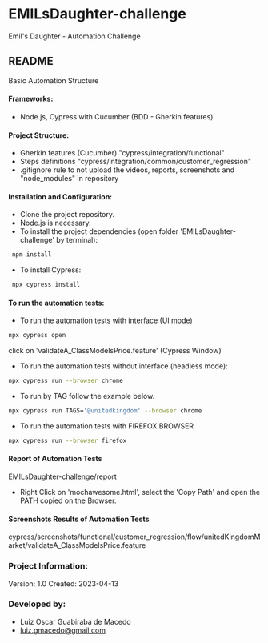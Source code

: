 # EMILsDaughter-challenge
Emil's Daughter - Automation Challenge

## README 
Basic Automation Structure

#### Frameworks: 
- Node.js, Cypress with Cucumber (BDD - Gherkin features).

#### Project Structure:
- Gherkin features (Cucumber) "cypress/integration/functional"
- Steps definitions "cypress/integration/common/customer_regression"
- .gitignore rule to not upload the videos, reports, screenshots and "node_modules" in repository

#### Installation and Configuration: 
- Clone the project repository.
- Node.js is necessary.
- To install the project dependencies (open folder 'EMILsDaughter-challenge' by terminal):
```sh
 npm install
```

- To install Cypress:
```sh
 npx cypress install
 ```


#### To run the automation tests:
- To run the automation tests with interface (UI mode)
```sh
npx cypress open
```
click on 'validateA_ClassModelsPrice.feature' (Cypress Window)


- To run the automation tests without interface (headless mode):
```sh
npx cypress run --browser chrome
```

- To run by TAG follow the example below.
```sh
npx cypress run TAGS='@unitedkingdom' --browser chrome
```


- To run the automation tests with FIREFOX BROWSER
```sh
npx cypress run --browser firefox
```


#### Report of Automation Tests
EMILsDaughter-challenge/report
- Right Click on 'mochawesome.html', select the 'Copy Path' and open the PATH copied on the Browser.


#### Screenshots Results of Automation Tests
cypress/screenshots/functional/customer_regression/flow/unitedKingdomMarket/validateA_ClassModelsPrice.feature


### Project Information:
Version: 1.0
Created: 2023-04-13

### Developed by:
- Luiz Oscar Guabiraba de Macedo
- luiz.gmacedo@gmail.com